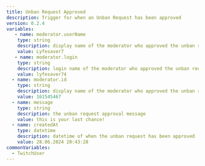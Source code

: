 ```yaml
---
title: Unban Request Approved
description: Trigger for when an Unban Request has been approved
version: 0.2.4
variables:
   - name: moderator.userName
    type: string
    description: display name of the moderator who approved the unban request
    value: Lyfesaver7
   - name: moderator.login
    type: string
    description: login name of the moderator who approved the unban request
    value: lyfesaver74
  - name: moderator.id
    type: string
    description: display name of the moderator who approved the unban request
    value: 161545467
  - name: message
    type: string
    description: the unban request approval message
    value: this is your last chance!
  - name: createdAt
    type: datetime
    description: datetime of when the unban request has been approved
    value: 28.06.2024 20:43:28
commonVariables:
  - TwitchUser
---
```

